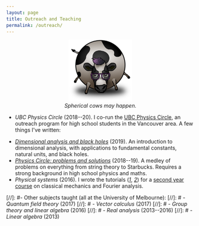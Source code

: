 ```yaml
---
layout: page
title: Outreach and Teaching
permalink: /outreach/
---
```



<figure>
    <div style="text-align:center"><img src ="/images/cow.png" width="40%" />
    <figcaption><i>Spherical cows may happen.</i></figcaption>
	</div>
</figure>

- *UBC Physics Circle* (2018--20). I co-run the
  [UBC Physics Circle](https://outreach.phas.ubc.ca/events/metro-vancouver-physics-circle/),
  an outreach program for high school students in the
  Vancouver area.
A few things I've written:

<!-- - [*Colliding black holes*](assets/colliding-black-holes.pdf) and   [*ET phone home*]({{
  hapax.github.io}}/assets/ET-phone-home.pdf) (2020). Material for
  open-ended discussions on black hole collisions and alien signals. -->
<!-- - [*Fermi estimates: from Harry Potter to ET*](assets/fermi-estimates.pdf) (2019). A user's guide to
  order-of-magnitude estimates. Examples along the way include global
  computer storage, the length of the Harry Potter novels, and the number
  of aliens in the galaxy. Rough draft. -->
  - [*Dimensional analysis and black holes*](assets/dimensional-analysis.pdf) (2019). An
  introduction to dimensional analysis, with applications to
  fundamental constants, natural units, and black holes.
  - [*Physics Circle: problems and solutions*](assets/circle-probs.pdf)
  (2018--19). A medley of problems on everything from string theory to
  Starbucks. Requires a strong background in high school physics and maths.
- *Physical systems* (2016). I wrote the tutorials
  ([*1*]({{hapax.github.io}}/assets/classical-tutes-full.pdf),
  [*2*]({{hapax.github.io}}/assets/fourier-tutes-full.pdf)) for a
  [second year course](https://handbook.unimelb.edu.au/subjects/phyc20014)
  on classical mechanics and Fourier analysis.
<!--  -[*Classical mechanics tutorials*]({{hapax.github.io}}/assets/classical-tutes-full.pdf). Lagrangian
  and a little Hamiltonian mechanics.
  - [*Fourier analysis tutorials*]({{hapax.github.io}}/assets/fourier-tutes-full.pdf). Fourier series, Fourier transforms, and optics.
<!--  - [*Assignment 2*]({{hapax.github.io}}/assets/physical-systems-a2.pdf). Velocity filters and higher-dimensional donuts.
  -
    [*Assignment 3*]({{hapax.github.io}}/assets/physical-systems-a3.pdf). Fourier analysis at the beach. -->

[//]: #- Other subjects taught (all at the University of Melbourne):
[//]: #  - *Quantum field theory* (2017)
[//]: #  - *Vector calculus* (2017)
[//]: #  - *Group theory and linear algebra* (2016)
[//]: #  - *Real analysis* (2013--2016)
[//]: #  - *Linear algebra* (2013)

<!-- - *Real analysis* (2014). I was head tutor for an [introductory real analysis subject](https://handbook.unimelb.edu.au/subjects/mast20026), and wrote a [few extension problems]({{hapax.github.io}}/assets/ra-problems.pdf) during my tenure. - -->
<!-- [*Einstein's bottomless beanbag*](assets/conceptual-gravity.pdf) -->
<!-- (2019). Look ma, no equations! A conceptual introduction to -->
<!-- gravity and black holes for interested laypeople. - -->
<!-- [*Random walks with hungry bacteria*]({{ -->
<!-- hapax.github.io}}/assets/random.pdf) (2018). A long problem set -->
<!-- on random walks, from the perspective of a hungry *E. coli* -->
<!-- bacterium. -->
